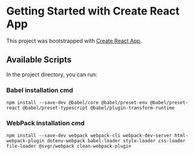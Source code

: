 # Getting Started with Create React App

This project was bootstrapped with [Create React App](https://github.com/facebook/create-react-app).

## Available Scripts

In the project directory, you can run:

### Babel installation cmd
```
npm install --save-dev @babel/core @babel/preset-env @babel/preset-react @babel/preset-typescript @babel/plugin-transform-runtime
```

### WebPack installation cmd
```
npm install --save-dev webpack webpack-cli webpack-dev-server html-webpack-plugin dotenv-webpack babel-loader style-loader css-loader file-loader @svgr/webpack clean-webpack-plugin
```

